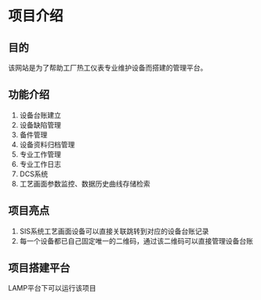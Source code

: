 # 项目介绍
## 目的
   该网站是为了帮助工厂热工仪表专业维护设备而搭建的管理平台。
## 功能介绍
1. 设备台账建立
2. 设备缺陷管理
3. 备件管理
4. 设备资料归档管理
5. 专业工作管理
6. 专业工作日志
7. DCS系统
8. 工艺画面参数监控、数据历史曲线存储检索
## 项目亮点
1. SIS系统工艺画面设备可以直接关联跳转到对应的设备台账记录
2. 每一个设备都已自己固定唯一的二维码，通过该二维码可以直接管理设备台账
## 项目搭建平台
   LAMP平台下可以运行该项目
